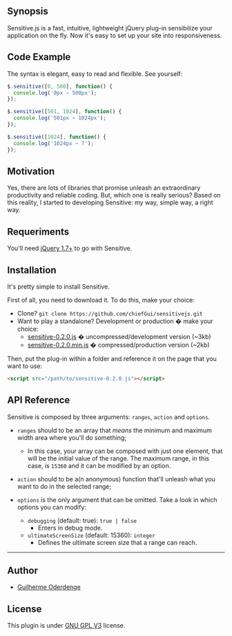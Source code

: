 ## Synopsis

Sensitive.js is a fast, intuitive, lightweight jQuery plug-in sensibilize your application on the fly. Now it's easy to set up your site into responsiveness.

## Code Example

The syntax is elegant, easy to read and flexible. See yourself:

```javascript
$.sensitive([0, 500], function() {
  console.log('0px ~ 500px');
});

$.sensitive([501, 1024], function() {
  console.log('501px ~ 1024px');
});

$.sensitive([1024], function() {
  console.log('1024px ~ ?');
});
```

## Motivation

Yes, there are lots of libraries that promise unleash an extraordinary productivity and reliable coding. But, which one is really serious? Based on this reality, I started to developing Sensitive: my way, simple way, a right way.

## Requeriments

You'll need [jQuery 1.7+](http://jquery.com/download/) to go with Sensitive.

## Installation

It's pretty simple to install Sensitive.

First of all, you need to download it. To do this, make your choice:
* Clone? `git clone https://github.com/chiefGui/sensitivejs.git`
* Want to play a standalone? Development or production � make your choice: 
    * [sensitive-0.2.0.js](https://github.com/chiefGui/sensitivejs/blob/master/dist/sensitive-0.2.0.js) � uncompressed/development version (~3kb)
    * [sensitive-0.2.0.min.js](https://github.com/chiefGui/sensitivejs/blob/master/dist/sensitive-0.2.0.min.js) � compressed/production version (~2kb)

Then, put the plug-in within a folder and reference it on the page that you want to use:

```html
<script src="/path/to/sensitive-0.2.0.js"></script>
```

## API Reference

Sensitive is composed by three arguments: `ranges`, `action` and `options`.

* `ranges` should to be an array that *means* the minimum and maximum width area where you'll do something;
  * In this case, your array can be composed with just one element, that will be the initial value of the range. The maximum range, in this case, is `15360` and it can be modified by an option.

* `action` should to be a(n anonymous) function that'll unleash what you want to do in the selected range;

* `options` is the only argument that can be omitted. Take a look in which options you can modify:
  * `debugging` (default: true): `true | false`
    * Enters in debug mode.
  * `ultimateScreenSize` (default: 15360): `integer`
    * Defines the ultimate screen size that a range can reach.

***

## Author

* [Guilherme Oderdenge](mailto:guilhermeoderdenge@gmail.com)

## License

This plugin is under [GNU GPL V3](https://github.com/chiefGui/sensitivejs/blob/master/LICENSE) license.
